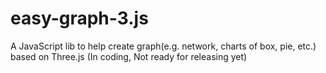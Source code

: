 easy-graph-3.js
===============

A JavaScript lib to help create graph(e.g. network, charts of box, pie, etc.) based on Three.js
(In coding, Not ready for releasing yet)


